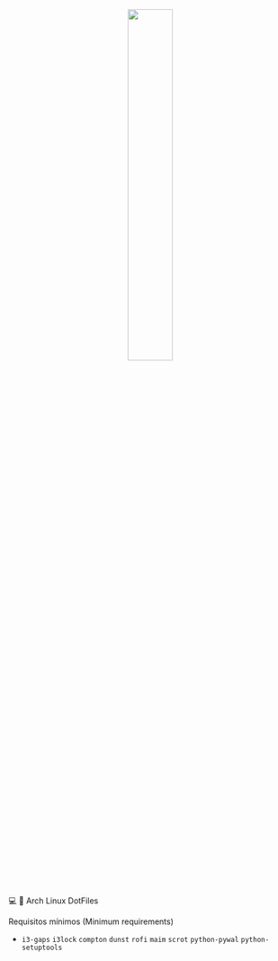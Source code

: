 <center><img src="https://dotfiles.github.io/images/dotfiles-logo.png" height="40%" width="40%;"/></center>

💻 🎨 Arch Linux DotFiles

Requisitos mínimos (Minimum requirements)

- `i3-gaps` `i3lock` `compton` `dunst` `rofi` `maim` `scrot` `python-pywal` `python-setuptools`